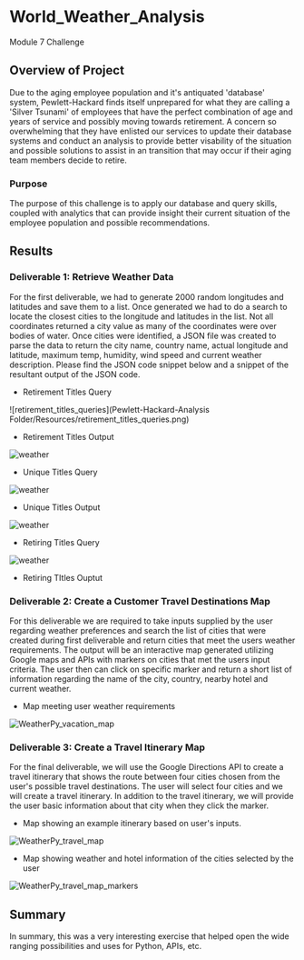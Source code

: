 # World_Weather_Analysis
Module 7 Challenge

## Overview of Project

Due to the aging employee population and it's antiquated 'database' system, Pewlett-Hackard finds itself unprepared for what they are calling a 'Silver Tsunami' of employees that have the perfect combination of age and years of service and possibly moving towards retirement.  A concern so overwhelming that they have enlisted our services to update their database systems and conduct an analysis to provide better visability of the situation and possible solutions to assist in an transition that may occur if their aging team members decide to retire.

### Purpose

The purpose of this challenge is to apply our database and query skills, coupled with analytics that can provide insight their current situation of the employee population and possible recommendations.

## Results

### Deliverable 1: Retrieve Weather Data
For the first deliverable, we had to generate 2000 random longitudes and latitudes and save them to a list.  Once generated we had to do a search to locate the closest cities to  the longitude and latitudes in the list.  Not all coordinates returned a city value as many of the coordinates were over bodies of water.  Once cities were identified, a JSON file was created to parse the data to return the city name, country name, actual longitude and latitude, maximum temp, humidity, wind speed and current weather description. Please find the JSON code snippet below and a snippet of the resultant output of the JSON code.

* Retirement Titles Query

![retirement_titles_queries](Pewlett-Hackard-Analysis Folder/Resources/retirement_titles_queries.png)

* Retirement Titles Output

![weather](Resources/weather.png)

* Unique Titles Query

![weather](Resources/weather.png)

* Unique Titles Output

![weather](Resources/weather.png)

* Retiring Titles Query

![weather](Resources/weather.png)

* Retiring TItles Ouptut


### Deliverable 2: Create a Customer Travel Destinations Map
For this deliverable we are required to take inputs supplied by the user regarding weather preferences and search the list of cities that were created during first deliverable and return cities that meet the users weather requirements.  The output will be an interactive map generated utilizing Google maps and APIs with markers on cities that met the users input criteria.  The user then can click on specific marker and return a short list of information regarding the name of the city, country, nearby hotel and current weather.

* Map meeting user weather requirements

![WeatherPy_vacation_map](Vacation_Search/WeatherPy_vacation_map.png)

### Deliverable 3: Create a Travel Itinerary Map
For the final deliverable, we will use the Google Directions API to create a travel itinerary that shows the route between four cities chosen from the user's possible travel destinations. The user will select four cities and we will create a travel itinerary.  In addition to the travel itinerary, we will provide the user basic information about that city when they click the marker.

* Map showing an example itinerary based on user's inputs.

![WeatherPy_travel_map](Vacation_Itinerary/WeatherPy_travel_map.png)

* Map showing weather and hotel information of the cities selected by the user

![WeatherPy_travel_map_markers](Vacation_Itinerary/WeatherPy_travel_map_markers.png)


## Summary
In summary, this was a very interesting exercise that helped open the wide ranging possibilities and uses for Python, APIs, etc.
